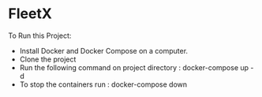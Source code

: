 # FleetX
To Run this Project:
* Install Docker and Docker Compose on a computer.
* Clone the project 
* Run the following command on project directory : docker-compose up -d
* To stop the containers run : docker-compose down

